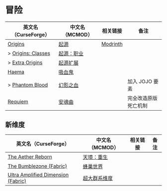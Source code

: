 # 冒险

| 英文名（CurseForge）                                                               | 中文名（MCMOD）                                    | 相关链接                                         | 备注                 |
| ---------------------------------------------------------------------------------- | -------------------------------------------------- | ------------------------------------------------ | -------------------- |
| [Origins](https://www.curseforge.com/minecraft/mc-mods/origins)                    | [起源](https://www.mcmod.cn/class/3111.html)       | [Modrinth](https://www.modrinth.com/mod/origins) |                      |
| > [Origins: Classes](https://www.curseforge.com/minecraft/mc-mods/origins-classes) | [起源：职业](https://www.mcmod.cn/class/3134.html) |                                                  |                      |
| > [Extra Origins](https://www.curseforge.com/minecraft/mc-mods/extra-origins)      | [起源扩展](https://www.mcmod.cn/class/3117.html)   |                                                  |                      |
| [Haema](https://www.curseforge.com/minecraft/mc-mods/haema)                        | [吸血鬼](https://www.mcmod.cn/class/2836.html)     |                                                  |                      |
| > [Phantom Blood](https://www.curseforge.com/minecraft/mc-mods/phantom-blood)      | [幻影之血](https://www.mcmod.cn/class/4096.html)   |                                                  | 加入 JOJO 要素       |
| [Requiem](https://www.curseforge.com/minecraft/mc-mods/requiem)                    | [安魂曲](https://www.mcmod.cn/class/1150.html)     |                                                  | 完全改造原版死亡机制 |

## 新维度

| 英文名（CurseForge）                                                                                                | 中文名（MCMOD）                                      | 相关链接 | 备注 |
| ------------------------------------------------------------------------------------------------------------------- | ---------------------------------------------------- | -------- | ---- |
| [The Aether Reborn](https://www.curseforge.com/minecraft/mc-mods/aether)                                            | [天境：重生](https://www.mcmod.cn/class/3670.html)   |          |      |
| [The Bumblezone (Fabric)](https://www.curseforge.com/minecraft/mc-mods/the-bumblezone-fabric)                       | [蜂巢世界](https://www.mcmod.cn/class/2489.html)     |          |      |
| [Ultra Amplified Dimension (Fabric)](https://www.curseforge.com/minecraft/mc-mods/ultra-amplified-dimension-fabric) | [超大群系维度](https://www.mcmod.cn/class/4077.html) |          |      |
